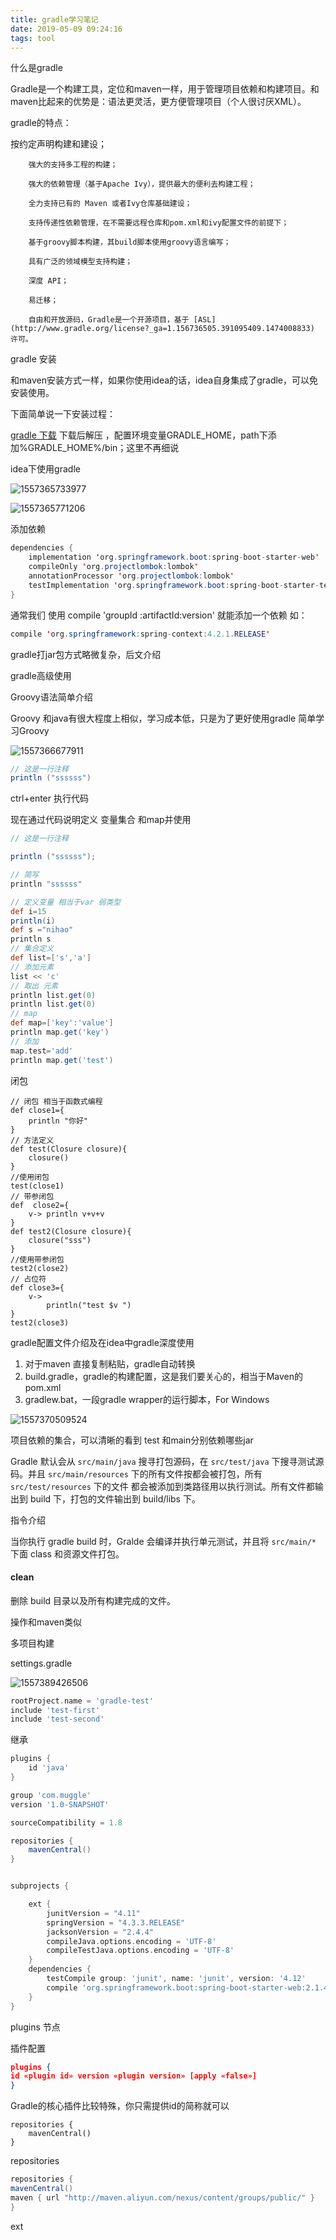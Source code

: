 ```yaml
---
title: gradle学习笔记
date: 2019-05-09 09:24:16
tags: tool
---
```


什么是gradle

Gradle是一个构建工具，定位和maven一样，用于管理项目依赖和构建项目。和maven比起来的优势是：语法更灵活，更方便管理项目（个人很讨厌XML）。

gradle的特点：

按约定声明构建和建设； 	

 		强大的支持多工程的构建； 	

 		强大的依赖管理（基于Apache Ivy），提供最大的便利去构建工程； 	

 		全力支持已有的 Maven 或者Ivy仓库基础建设； 	

 		支持传递性依赖管理，在不需要远程仓库和pom.xml和ivy配置文件的前提下； 	

 		基于groovy脚本构建，其build脚本使用groovy语言编写； 	

 		具有广泛的领域模型支持构建； 	

 		深度 API； 	

 		易迁移； 	

 		自由和开放源码，Gradle是一个开源项目，基于 [ASL](http://www.gradle.org/license?_ga=1.156736505.391095409.1474008833) 许可。

gradle 安装

和maven安装方式一样，如果你使用idea的话，idea自身集成了gradle，可以免安装使用。

下面简单说一下安装过程：

[gradle 下载](http://www.gradle.org/downloads) 下载后解压 ，配置环境变量GRADLE_HOME，path下添加%GRADLE_HOME%/bin；这里不再细说

idea下使用gradle

![1557365733977](C:\Users\isock\AppData\Roaming\Typora\typora-user-images\1557365733977.png)

![1557365771206](C:\Users\isock\AppData\Roaming\Typora\typora-user-images\1557365771206.png)

添加依赖

```java
dependencies {
    implementation 'org.springframework.boot:spring-boot-starter-web'
    compileOnly 'org.projectlombok:lombok'
    annotationProcessor 'org.projectlombok:lombok'
    testImplementation 'org.springframework.boot:spring-boot-starter-test'
}
```
通常我们 使用 compile 'groupId :artifactId:version' 就能添加一个依赖 如：

```java
compile 'org.springframework:spring-context:4.2.1.RELEASE'
```

gradle打jar包方式略微复杂，后文介绍

gradle高级使用

Groovy语法简单介绍

Groovy 和java有很大程度上相似，学习成本低，只是为了更好使用gradle 简单学习Groovy 

![1557366677911](C:\Users\isock\AppData\Roaming\Typora\typora-user-images\1557366677911.png)

```groovy
// 这是一行注释
println ("ssssss")
```

ctrl+enter 执行代码

现在通过代码说明定义 变量集合 和map并使用

```groovy
// 这是一行注释

println ("ssssss");

// 简写
println "ssssss"

// 定义变量 相当于var 弱类型
def i=15
println(i)
def s ="nihao"
println s
// 集合定义
def list=['s','a']
// 添加元素
list << 'c'
// 取出 元素
println list.get(0)
println list.get(0)
// map
def map=['key':'value']
println map.get('key')
// 添加
map.test='add'
println map.get('test')
```

闭包

```
// 闭包 相当于函数式编程
def close1={
    println "你好"
}
// 方法定义
def test(Closure closure){
    closure()
}
//使用闭包
test(close1)
// 带参闭包
def  close2={
    v-> println v+v+v
}
def test2(Closure closure){
    closure("sss")
}
//使用带参闭包
test2(close2)
// 占位符
def close3={
    v->
        println("test $v ")
}
test2(close3)
```

gradle配置文件介绍及在idea中gradle深度使用

1. 对于maven 直接复制粘贴，gradle自动转换
2. build.gradle，gradle的构建配置，这是我们要关心的，相当于Maven的pom.xml
3. gradlew.bat，一段gradle wrapper的运行脚本，For Windows

![1557370509524](C:\Users\isock\AppData\Roaming\Typora\typora-user-images\1557370509524.png)

项目依赖的集合，可以清晰的看到 test 和main分别依赖哪些jar

Gradle 默认会从 `src/main/java` 搜寻打包源码，在 `src/test/java` 下搜寻测试源码。并且 `src/main/resources` 下的所有文件按都会被打包，所有 `src/test/resources` 下的文件 都会被添加到类路径用以执行测试。所有文件都输出到 build 下，打包的文件输出到 build/libs 下。

指令介绍

当你执行 gradle build 时，Gralde 会编译并执行单元测试，并且将 `src/main/*` 下面 class 和资源文件打包。

#### clean

删除 build 目录以及所有构建完成的文件。

操作和maven类似

多项目构建

settings.gradle

![1557389426506](C:\Users\isock\AppData\Roaming\Typora\typora-user-images\1557389426506.png)

```groovy
rootProject.name = 'gradle-test'
include 'test-first'
include 'test-second'
```

继承

```groovy
plugins {
    id 'java'
}

group 'com.muggle'
version '1.0-SNAPSHOT'

sourceCompatibility = 1.8

repositories {
    mavenCentral()
}


subprojects {

    ext {
        junitVersion = "4.11"
        springVersion = "4.3.3.RELEASE"
        jacksonVersion = "2.4.4"
        compileJava.options.encoding = 'UTF-8'
        compileTestJava.options.encoding = 'UTF-8'
    }
    dependencies {
        testCompile group: 'junit', name: 'junit', version: '4.12'
        compile 'org.springframework.boot:spring-boot-starter-web:2.1.4.RELEASE'
    }
}
```

plugins 节点

插件配置

```json
plugins {
id «plugin id» version «plugin version» [apply «false»]
}
```

Gradle的核心插件比较特殊，你只需提供id的简称就可以

```
repositories {
    mavenCentral()
}
```

repositories

```java
repositories {
mavenCentral()
maven { url "http://maven.aliyun.com/nexus/content/groups/public/" }
}
```

ext